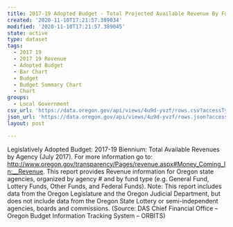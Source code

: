 ```yaml
---
title: 2017-19 Adopted Budget - Total Projected Available Revenue By Fund
created: '2020-11-10T17:21:57.389034'
modified: '2020-11-10T17:21:57.389045'
state: active
type: dataset
tags:
  - 2017 19
  - 2017 19 Revenue
  - Adopted Budget
  - Bar Chart
  - Budget
  - Budget Summary Chart
  - Chart
groups:
  - Local Government
csv_url: 'https://data.oregon.gov/api/views/4u9d-yvzf/rows.csv?accessType=DOWNLOAD'
json_url: 'https://data.oregon.gov/api/views/4u9d-yvzf/rows.json?accessType=DOWNLOAD'
layout: post

---
```

Legislatively Adopted Budget: 2017-19 Biennium: Total Available Revenues by Agency (July 2017). For more information go to: http://www.oregon.gov/transparency/Pages/revenue.aspx#Money_Coming_In:__Revenue. This report provides Revenue information for Oregon state agencies, organized by agency # and by fund type (e.g. General Fund, Lottery Funds, Other Funds, and Federal Funds). Note: This report includes data from the Oregon Legislature and the Oregon Judicial Department, but does not include data from the Oregon State Lottery or semi-independent agencies, boards and commissions. (Source: DAS Chief Financial Office – Oregon Budget Information Tracking System – ORBITS)
